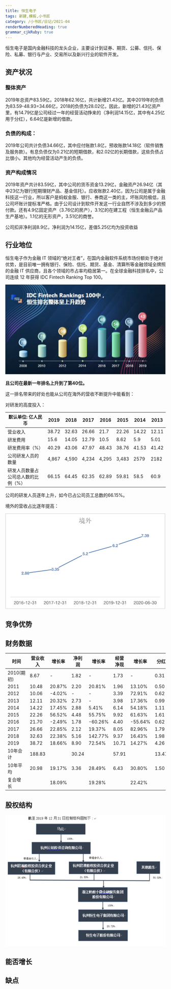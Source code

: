 ```yaml
---
title: 恒生电子 
tags: 新建,模板,小书匠
category: /小书匠/日记/2021-04
renderNumberedHeading: true
grammar_cjkRuby: true
---
```


恒生电子是国内金融科技的龙头企业，主要设计到证券、期货、公募、信托、保险、私募、银行与产业、交易所以及新兴行业的软件开发。

##  资产状况

###  整体资产
  2019年总资产83.59亿，2018年62.16亿，共计新增21.43亿。其中2019年的负债为83.59-48.93=34.66亿，2018的负债为28.02亿，因此，新增的21.43亿资产里，有14.79亿是公司经过一年的经营活动挣来的（净利润14.15亿，其中有4.25亿用于分红），6.64亿是新增的借款。

###  负债的构成：
2019年公司共计负债34.66亿，其中应付账款1.8亿，预收账款14.18亿（软件销售及服务款）。有息负债仅为0.21亿的短期借款，和2.02亿的长期借款，这些负债占比很小。其他均为经营活动产生的负债。  

###  资产构成情况
2019年资产共计83.59亿，其中公司的货币资金13.29亿，金融资产26.94亿（其中23亿为银行短期理财产品、基金信托）。应收账款2.40亿，因为公司是属于金融科技这一行业，所以客户是蚂蚁金服、银行、券商这一类的主，坏账风险极低，且公司坏账计提标准严格。由于公司设计到软件开发这一行业自然不涉及到多少的预付款。还有4.9亿固定资产（3.76亿的房产），3.1亿的在建工程（恒生金融云产品生产基地）。1.1亿的无形资产，3.51亿的商誉。

公司扣非净利润8.9亿，净利润为14.15亿，差值5.25亿均为投资收益

## 行业地位

恒生电子作为金融 IT 领域的“绝对王者”，在国内金融软件系统市场份额处于绝对优势，是目前唯一拥有银行、保险、信托、期货、基金、清算所等金融领域全牌照的金融 IT 供应商，且各个领域的市占率均稳居第一。在全球金融科技排名中，公司连续 12 年获得 IDC Fintech Ranking Top 100。

![IDC Fintech Ranking](./images/1618214513435.png)

**且公司在最新一年排名上升到了第40位。**

这一排名带来的好处也能从公司在海外的营收不断提升中能看到：


对研发的高度投入：

| 默认单位: 亿人民币         | 2019  | 2018  | 2017  | 2016  | 2015  | 2014  | 2013  |
|--------------------|-------|-------|-------|-------|-------|-------|-------|
| 营业收入               | 38.72 | 32.63 | 26.66 | 21.7  | 22.26 | 14.22 | 12.11 |
| 研发费用               | 15.6  | 14.05 | 12.79 | 10.5  | 8.62  | 5.9   | 5.01  |
| 研发费用率（%）              | 40.29 | 43.06 | 47.97 | 48.43 | 38.76 | 41.53 | 41.42 |
| 公司研发人员的数量          | 4,867 | 4,590 | 4,234 | 4,295 | 3,483 | 2579  | 2182  |
| 研发人员数量占公司总人数的比例（%） | 66.15 | 64.45 | 62.35 | 62.89 | 59.81 | 58.5  | 60.9  |


公司的研发人员逐年上升，如今已占公司员工总数的66.15%。

境外的营收占比逐年提高：

![恒生电子境外趋线](https://raw.githubusercontent.com/lnehc/report/main/images/1618220811104.png)

## 竞争优势

## 财务数据

| 时间       | 营业收入   | 增长率    | 净利润   | 增长率     | 经营净现  | 增长率     | 分红    | 分红率       | 市值     | 增长率     | 净资产   | 增长率    | 毛利率    | 净利率    | ROE    | PE     | PB    |
|----------|--------|--------|-------|---------|-------|---------|-------|-----------|--------|---------|-------|--------|--------|--------|--------|--------|-------|
| 2010(期初) | 8.67   | -      | 1.82  | -       | 1.73  | -       | 0.31  | 17.13%    | 126.31 | -       | 9.91  | -      | 75.30% | 25.56% | 24.34% | 62.31  | 14.36 |
| 2011     | 10.48  | 20.87% | 2.20  | 20.81%  | 1.96  | 13.10%  | 0.50  | 22.69%    | 76.35  | -39.56% | 12.18 | 22.93% | 79.61% | 25.00% | 23.04% | 37.31  | 7.29  |
| 2012     | 10.06  | -4.02% | -     | -       | 3.39  | 72.91%  | 0.62  | Infinity% | 69.92  | -8.42%  | 13.36 | 9.71%  | 79.06% | 21.10% | -      | 29.88  | 5.55  |
| 2013     | 12.11  | 20.32% | 2.73  | -       | 3.98  | 17.36%  | 0.99  | 36.24%    | 128.87 | 84.31%  | 16.50 | 23.48% | 81.84% | 28.09% | 21.73% | 55.45  | 8.90  |
| 2014     | 14.22  | 17.45% | 2.88  | 5.41%   | 6.14  | 54.18%  | 1.11  | 38.68%    | 338.31 | 162.51% | 19.16 | 16.12% | 93.68% | 24.97% | 20.32% | 132.06 | 20.27 |
| 2015     | 22.26  | 56.52% | 4.48  | 55.75%  | 9.92  | 61.63%  | 1.61  | 35.87%    | 376.68 | 11.34%  | 24.32 | 26.93% | 92.69% | 20.17% | 20.98% | 91.15  | 18.06 |
| 2016     | 21.70  | -2.49% | 1.78  | -60.26% | 4.40  | -55.64% | 0.62  | 34.71%    | 291.23 | -22.68% | 24.01 | -1.28% | 95.42% | -2.41% | 0.77%  | 71.21  | 11.87 |
| 2017     | 26.66  | 22.85% | 2.12  | 19.37%  | 8.05  | 82.96%  | 1.79  | 84.34%    | 286.66 | -1.57%  | 30.73 | 27.99% | 96.63% | 16.25% | 17.54% | 157.96 | 11.69 |
| 2018     | 32.63  | 22.38% | 5.16  | 142.77% | 9.37  | 16.43%  | 1.98  | 38.33%    | 321.14 | 12.03%  | 31.82 | 3.53%  | 97.11% | 20.79% | 19.83% | 116.89 | 11.35 |
| 2019     | 38.72  | 18.66% | 8.90  | 72.54%  | 10.71 | 14.27%  | 4.26  | 47.83%    | 624.29 | 94.40%  | 44.79 | 40.78% | 96.78% | 36.56% | 37.16% | 104.09 | 18.07 |
| 10年合计    | 188.83 |        | 30.24 |         | 57.91 |         | 13.47 |           |        |         |       |        |        |        |        |        |       |
| 10年平均    | 20.98  | 19.17% | 3.36  | 28.49%  | 6.43  | 30.80%  | 1.50  | Infinity% | 279.27 | 32.48%  | 24.10 | 18.91% | 90.31% | 21.17% | 17.93% | 88.44  | 12.56 |
| 复合增长     |        | 18.09% |       | 19.28%  |       | 22.42%  |       | 33.70%    |        | 19.43%  |       | 18.25% |


## 股权结构
![恒生电子2019年股权结构](https://raw.githubusercontent.com/lnehc/report/main/images/1618221619977.png)





## 能否增长


## 缺点


